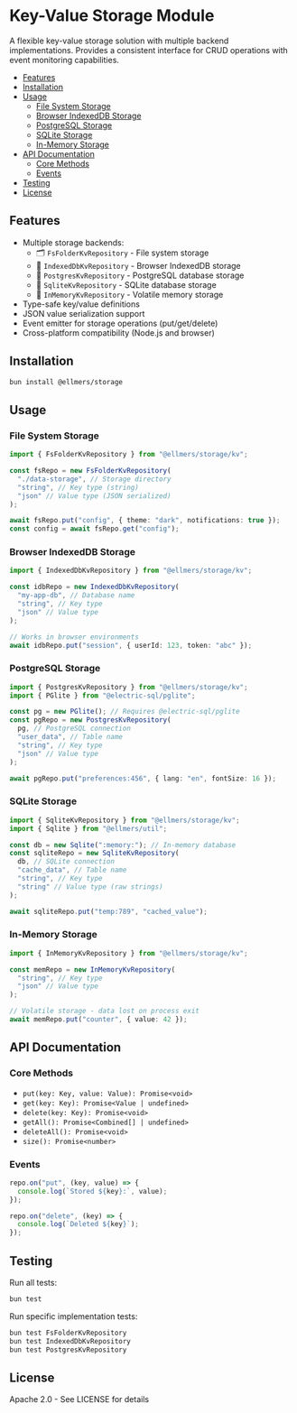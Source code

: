# Key-Value Storage Module

A flexible key-value storage solution with multiple backend implementations. Provides a consistent interface for CRUD operations with event monitoring capabilities.

- [Features](#features)
- [Installation](#installation)
- [Usage](#usage)
  - [File System Storage](#file-system-storage)
  - [Browser IndexedDB Storage](#browser-indexeddb-storage)
  - [PostgreSQL Storage](#postgresql-storage)
  - [SQLite Storage](#sqlite-storage)
  - [In-Memory Storage](#in-memory-storage)
- [API Documentation](#api-documentation)
  - [Core Methods](#core-methods)
  - [Events](#events)
- [Testing](#testing)
- [License](#license)

## Features

- Multiple storage backends:
  - 🗂️ `FsFolderKvRepository` - File system storage
  - 💾 `IndexedDbKvRepository` - Browser IndexedDB storage
  - 🐘 `PostgresKvRepository` - PostgreSQL database storage
  - 📁 `SqliteKvRepository` - SQLite database storage
  - 🧠 `InMemoryKvRepository` - Volatile memory storage
- Type-safe key/value definitions
- JSON value serialization support
- Event emitter for storage operations (put/get/delete)
- Cross-platform compatibility (Node.js and browser)

## Installation

```bash
bun install @ellmers/storage
```

## Usage

### File System Storage

```typescript
import { FsFolderKvRepository } from "@ellmers/storage/kv";

const fsRepo = new FsFolderKvRepository(
  "./data-storage", // Storage directory
  "string", // Key type (string)
  "json" // Value type (JSON serialized)
);

await fsRepo.put("config", { theme: "dark", notifications: true });
const config = await fsRepo.get("config");
```

### Browser IndexedDB Storage

```typescript
import { IndexedDbKvRepository } from "@ellmers/storage/kv";

const idbRepo = new IndexedDbKvRepository(
  "my-app-db", // Database name
  "string", // Key type
  "json" // Value type
);

// Works in browser environments
await idbRepo.put("session", { userId: 123, token: "abc" });
```

### PostgreSQL Storage

```typescript
import { PostgresKvRepository } from "@ellmers/storage/kv";
import { PGlite } from "@electric-sql/pglite";

const pg = new PGlite(); // Requires @electric-sql/pglite
const pgRepo = new PostgresKvRepository(
  pg, // PostgreSQL connection
  "user_data", // Table name
  "string", // Key type
  "json" // Value type
);

await pgRepo.put("preferences:456", { lang: "en", fontSize: 16 });
```

### SQLite Storage

```typescript
import { SqliteKvRepository } from "@ellmers/storage/kv";
import { Sqlite } from "@ellmers/util";

const db = new Sqlite(":memory:"); // In-memory database
const sqliteRepo = new SqliteKvRepository(
  db, // SQLite connection
  "cache_data", // Table name
  "string", // Key type
  "string" // Value type (raw strings)
);

await sqliteRepo.put("temp:789", "cached_value");
```

### In-Memory Storage

```typescript
import { InMemoryKvRepository } from "@ellmers/storage/kv";

const memRepo = new InMemoryKvRepository(
  "string", // Key type
  "json" // Value type
);

// Volatile storage - data lost on process exit
await memRepo.put("counter", { value: 42 });
```

## API Documentation

### Core Methods

- `put(key: Key, value: Value): Promise<void>`
- `get(key: Key): Promise<Value | undefined>`
- `delete(key: Key): Promise<void>`
- `getAll(): Promise<Combined[] | undefined>`
- `deleteAll(): Promise<void>`
- `size(): Promise<number>`

### Events

```typescript
repo.on("put", (key, value) => {
  console.log(`Stored ${key}:`, value);
});

repo.on("delete", (key) => {
  console.log(`Deleted ${key}`);
});
```

## Testing

Run all tests:

```bash
bun test
```

Run specific implementation tests:

```bash
bun test FsFolderKvRepository
bun test IndexedDbKvRepository
bun test PostgresKvRepository
```

## License

Apache 2.0 - See LICENSE for details
